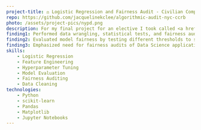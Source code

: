 ```yaml
---
project-title: ⚖️ Logistic Regression and Fairness Audit - Civilian Complaints Against the NYPD
repo: https://github.com/jacquelinekclee/algorithmic-audit-nyc-ccrb
photo: /assets/project-pics/nypd.png
description: For my final project for an elective I took called <a href = "https://afraenkel.github.io/fairness-algo-decision/">Fairness and Algorithmic Decision Making</a>, I chose to explore potential inequities in how the Civilian Complaint Review Board investigates civilian complaints made against New York Police Department officers. Using Logistic Regression, I modeled the CCRB's decision making process, which decides whether a complaint against an officer is substantiated (leading to repercussions for the officer) or not. I then audited it by assessing whether the model meets various metrics of fairness, like demographic parity, when looking at the ruling on a complaint and the civilian's ethnicity. With this investigation, I hoped to demonstrate the importance of auditing Data Science models and some various methods to do so. Please see the <a href = "https://github.com/jacquelinekclee/algorithmic-audit-nyc-ccrb/blob/aa536a7c4a71f71eaf114cd817be665e8a0b5252/paper2.pdf">full paper</a> or the repository linked above to read more details on the data, model, and audit performed.
finding1: Performed data wrangling, statistical tests, and fairness audit to identify and investigate inequity in how allegations against police officers are ruled on based on complainant ethnicity.
finding2: Evaluated model fairness by testing different thresholds to see how they satisfy various parity measures and calculating model utility. 
finding3: Emphasized need for fairness audits of Data Science applications, especially when models deal with human data or when model performance can change based on priority.
skills:
    - Logistic Regression
    - Feature Engineering
    - Hyperparameter Tuning
    - Model Evaluation
    - Fairness Auditing
    - Data Cleaning
technologies: 
    - Python
    - scikit-learn
    - Pandas
    - Matplotlib
    - Jupyter Notebooks
---
```



